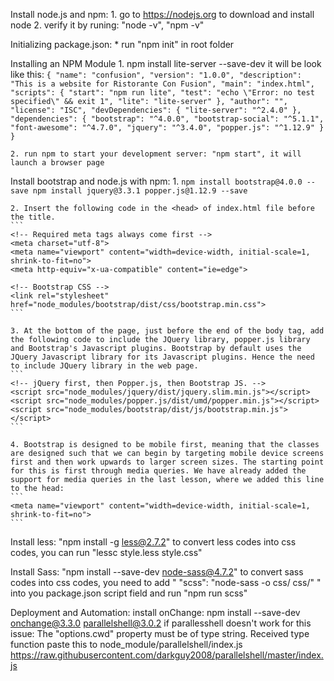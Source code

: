Install node.js and npm: 
    1. go to https://nodejs.org to download and install node
    2. verify it by runing: "node -v", "npm -v"

Initializing package.json:
    * run "npm init" in root folder

Installing an NPM Module
    1. npm install lite-server --save-dev
    it will be look like this:
    ```
    {
        "name": "confusion",
        "version": "1.0.0",
        "description": "This is a website for Ristorante Con Fusion",
        "main": "index.html",
        "scripts": {
            "start": "npm run lite",
            "test": "echo \"Error: no test specified\" && exit 1",
            "lite": "lite-server"
        },
        "author": "",
        "license": "ISC",
        "devDependencies": {
            "lite-server": "^2.4.0"
        },
        "dependencies": {
            "bootstrap": "^4.0.0",
            "bootstrap-social": "^5.1.1",
            "font-awesome": "^4.7.0",
            "jquery": "^3.4.0",
            "popper.js": "^1.12.9"
        }
    }
    ```

    2. run npm to start your development server: "npm start", it will launch a browser page

Install bootstrap and node.js with npm:
    1. ```npm install bootstrap@4.0.0 --save
    npm install jquery@3.3.1 popper.js@1.12.9 --save```

    2. Insert the following code in the <head> of index.html file before the title.
    ```
    <!-- Required meta tags always come first -->
    <meta charset="utf-8">
    <meta name="viewport" content="width=device-width, initial-scale=1, shrink-to-fit=no">
    <meta http-equiv="x-ua-compatible" content="ie=edge">

    <!-- Bootstrap CSS -->
    <link rel="stylesheet" href="node_modules/bootstrap/dist/css/bootstrap.min.css">
    ```

    3. At the bottom of the page, just before the end of the body tag, add the following code to include the JQuery library, popper.js library and Bootstrap's Javascript plugins. Bootstrap by default uses the JQuery Javascript library for its Javascript plugins. Hence the need to include JQuery library in the web page.
    ```
    <!-- jQuery first, then Popper.js, then Bootstrap JS. -->
    <script src="node_modules/jquery/dist/jquery.slim.min.js"></script>
    <script src="node_modules/popper.js/dist/umd/popper.min.js"></script>
    <script src="node_modules/bootstrap/dist/js/bootstrap.min.js"></script>
    ```

    4. Bootstrap is designed to be mobile first, meaning that the classes are designed such that we can begin by targeting mobile device screens first and then work upwards to larger screen sizes. The starting point for this is first through media queries. We have already added the support for media queries in the last lesson, where we added this line to the head:
    ```
    <meta name="viewport" content="width=device-width, initial-scale=1, shrink-to-fit=no">
    ```

Install less: "npm install -g less@2.7.2" 
    to convert less codes into css codes, you can run "lessc style.less style.css"

Install Sass: "npm install --save-dev node-sass@4.7.2"
    to convert sass codes into css codes, you need to add " "scss": "node-sass -o css/ css/" " into you package.json script field and run "npm run scss"

Deployment and Automation:
    install onChange: npm install --save-dev onchange@3.3.0 parallelshell@3.0.2
    if parallesshell doesn't work for this issue: The "options.cwd" property must be of type string. Received type function
    paste this to node_module/parallelshell/index.js https://raw.githubusercontent.com/darkguy2008/parallelshell/master/index.js
